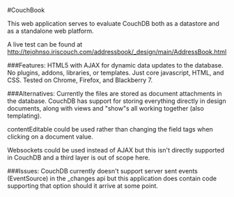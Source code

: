 #CouchBook

This web application serves to evaluate CouchDB both as a datastore and as a standalone web platform.

A live test can be found at http://tejohnso.iriscouch.com/addressbook/_design/main/AddressBook.html


###Features:
HTML5 with AJAX for dynamic data updates to the database.
No plugins, addons, libraries, or templates.  Just core javascript, HTML, and CSS.
Tested on Chrome, Firefox, and Blackberry 7.

###Alternatives:
Currently the files are stored as document attachments in the database.  CouchDB has support for 
storing everything directly in design documents, along with views and "show"s all working together (also templating).

contentEditable could be used rather than changing the field tags when clicking on a document value.

Websockets could be used instead of AJAX but this isn't directly supported in CouchDB and a third layer is
out of scope here.  

###Issues:
CouchDB currently doesn't support server sent events (EventSource) in the _changes api but this application
does contain code supporting that option should it arrive at some point.  
